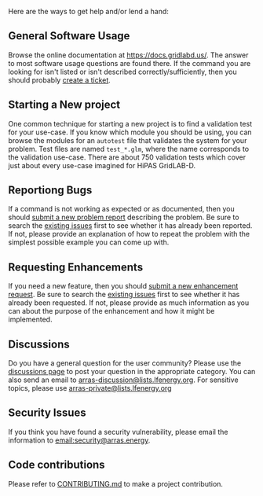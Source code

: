 Here are the ways to get help and/or lend a hand:

## General Software Usage

Browse the online documentation at https://docs.gridlabd.us/.  The answer to most software usage questions are found there. If the command you are looking for isn't listed or isn't described correctly/sufficiently, then you should probably [create a ticket]((https://github.com/arras-energy/gridlabd/issues/new/choose)).

## Starting a New project

One common technique for starting a new project is to find a validation test for your use-case. If you know which module you should be using, you can browse the modules for an `autotest` file that validates the system for your problem.  Test files are named `test_*.glm`, where the name corresponds to the validation use-case.  There are about 750 validation tests which cover just about every use-case imagined for HiPAS GridLAB-D.

## Reportiong Bugs

If a command is not working as expected or as documented, then you should [submit a new problem report](https://github.com/arras-energy/gridlabd/issues/new/choose) describing the problem. Be sure to search the [existing issues](https://github.com/arras-energy/gridlabd/issues) first to see whether it has already been reported. If not, please provide an explanation of how to repeat the problem with the simplest possible example you can come up with.

## Requesting Enhancements

If you need a new feature, then you should [submit a new enhancement request](https://github.com/arras-energy/gridlabd/issues/new/choose). Be sure to search the [existing issues](https://github.com/arras-energy/gridlabd/issues) first to see whether it has already been requested. If not, please provide as much information as you can about the purpose of the enhancement and how it might be implemented.

## Discussions

Do you have a general question for the user community?  Please use the [discussions page](https://github.com/arras-energy/gridlabd/discussions) to post your question in the appropriate category. You can also send an email to [arras-discussion@lists.lfenergy.org](email:arras-discussions@lists.lfenergy.org). For sensitive topics, please use [arras-private@lists.lfenergy.org](email:arras-private@lists.lfenergy.org)

## Security Issues

If you think you have found a security vulnerability, please email the information to [email:security@arras.energy](security@arras.energy).

## Code contributions

Please refer to [CONTRIBUTING.md](CONTRIBUTING.md) to make a project contribution.
